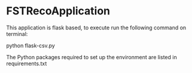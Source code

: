 # FSTRecoApplication
This application is flask based, to execute run the following command on terminal:

python flask-csv.py

The Python packages required to set up the environment are listed in requirements.txt
